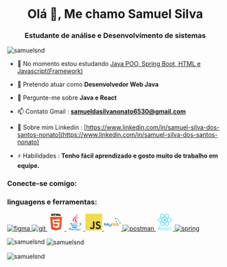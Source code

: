 <h1 align="center">Olá 👋, Me chamo Samuel Silva</h1>
<h3 align="center">Estudante de análise e Desenvolvimento de sistemas</h3>

<p align="left"> <img src="https://komarev.com/ghpvc/?username=samuelsnd&label=Profile%20views&color=0e75b6&style=flat" alt="samuelsnd" /> </p>

- 🔭 No momento estou estudando [Java POO, Spring Boot, HTML e Javascript(Framework)](https://github.com/Samuelsnd)

- 👯 Pretendo atuar como **Desenvolvedor Web Java**

- 💬 Pergunte-me sobre **Java e React**

- 📫 Contato Gmail : **samueldasilvanonato6530@gmail.com**

- 📄 Sobre mim Linkedin : [https://www.linkedin.com/in/samuel-silva-dos-santos-nonato](https://www.linkedin.com/in/samuel-silva-dos-santos-nonato)

- ⚡ Habilidades : **Tenho fácil aprendizado e gosto muito de trabalho em equipe.**

<h3 align="left">Conecte-se comigo:</h3>
<p align="left">
</p>

<h3 align="left">linguagens e ferramentas:</h3>
<p align="left"> <a href="https://www.figma.com/" target="_blank" rel="noreferrer"> <img src="https://www.vectorlogo.zone/logos/figma/figma-icon.svg" alt="figma" width="40" height="40"/> </a> <a href="https://git-scm.com/" target="_blank" rel="noreferrer"> <img src="https://www.vectorlogo.zone/logos/git-scm/git-scm-icon.svg" alt="git" width="40" height="40"/> </a> <a href="https://www.w3.org/html/" target="_blank" rel="noreferrer"> <img src="https://raw.githubusercontent.com/devicons/devicon/master/icons/html5/html5-original-wordmark.svg" alt="html5" width="40" height="40"/> </a> <a href="https://www.java.com" target="_blank" rel="noreferrer"> <img src="https://raw.githubusercontent.com/devicons/devicon/master/icons/java/java-original.svg" alt="java" width="40" height="40"/> </a> <a href="https://developer.mozilla.org/en-US/docs/Web/JavaScript" target="_blank" rel="noreferrer"> <img src="https://raw.githubusercontent.com/devicons/devicon/master/icons/javascript/javascript-original.svg" alt="javascript" width="40" height="40"/> </a> <a href="https://www.mysql.com/" target="_blank" rel="noreferrer"> <img src="https://raw.githubusercontent.com/devicons/devicon/master/icons/mysql/mysql-original-wordmark.svg" alt="mysql" width="40" height="40"/> </a> <a href="https://postman.com" target="_blank" rel="noreferrer"> <img src="https://www.vectorlogo.zone/logos/getpostman/getpostman-icon.svg" alt="postman" width="40" height="40"/> </a> <a href="https://reactjs.org/" target="_blank" rel="noreferrer"> <img src="https://raw.githubusercontent.com/devicons/devicon/master/icons/react/react-original-wordmark.svg" alt="react" width="40" height="40"/> </a> <a href="https://spring.io/" target="_blank" rel="noreferrer"> <img src="https://www.vectorlogo.zone/logos/springio/springio-icon.svg" alt="spring" width="40" height="40"/> </a> </p>

<p><img align="left" src="https://github-readme-stats.vercel.app/api/top-langs?username=samuelsnd&show_icons=true&theme=dark&locale=en&layout=compact" alt="samuelsnd" /></p>

<p>&nbsp;<img align="center" src="https://github-readme-stats.vercel.app/api?username=samuelsnd&show_icons=true&theme=dark&locale=en" alt="samuelsnd" /></p>

<p><img align="center" src="https://github-readme-streak-stats.herokuapp.com/?user=samuelsnd&theme=dark" alt="samuelsnd" /></p>

